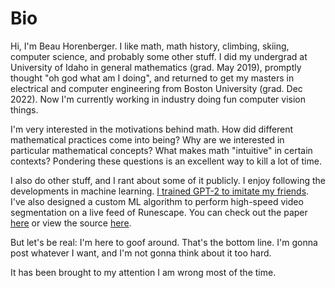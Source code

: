 # Bio

Hi, I'm Beau Horenberger. I like math, math history, climbing, skiing, computer science, and probably some other stuff. I did my undergrad at University of Idaho in general mathematics (grad. May 2019), promptly thought "oh god what am I doing", and returned to get my masters in electrical and computer engineering from Boston University (grad. Dec 2022). Now I'm currently working in industry doing fun computer vision things.

I'm very interested in the motivations behind math. How did different mathematical practices come into being? Why are we interested in particular  mathematical concepts? What makes math "intuitive" in certain contexts? Pondering these questions is an excellent way to kill a lot of time.

I also do other stuff, and I rant about some of it publicly. I enjoy following the developments in machine learning. [I trained GPT-2 to imitate my friends](https://github.com/horenbergerb/FriendSimulator). I've also designed a custom ML algorithm to perform high-speed video segmentation on a live feed of Runescape. You can check out the paper [here](https://drive.google.com/file/d/14LsWzqAO1FZIG-KbWYlGT2TAjHHjzMLX/view?usp=sharing) or view the source [here](https://github.com/horenbergerb/OSRS_Optical_Recognition).

But let's be real: I'm here to goof around. That's the bottom line. I'm gonna post whatever I want, and I'm not gonna think about it too hard.

It has been brought to my attention I am wrong most of the time.
